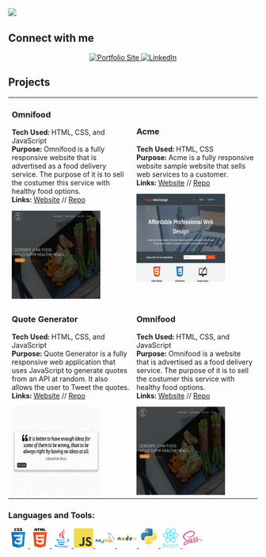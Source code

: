 <a target="_blank" href ="http://www.davonm.com/">
    <img src="images/header-engineer-mathematician.png">
</a>

## Connect with me

<p align="center">
    <a target="_blank" href="http://www.davon.com/">
        <img src="https://img.shields.io/badge/portfolio-view-90ee90?style=for-the-badge" alt="Portfolio Site" />
    </a>
    <a target="_blank" href="https://www.linkedin.com/in/davon-mcleod-693252131/">
        <img src="https://img.shields.io/badge/linkedin-connect-0A66C2?style=for-the-badge&logo=linkedin" alt="LinkedIn"/>
    </a>
<p>

## Projects

<table>
    <tr>
        <td width="50%">
            <h3>Omnifood</h3>
            <p> 
                <strong> Tech Used: </strong> HTML, CSS, and JavaScript <br />
                <strong> Purpose: </strong> Omnifood is a fully responsive website that is advertised as a food delivery service. The purpose of it is to sell the costumer this service with healthy food options. <br />
                 <strong> Links: </strong> <a target="_blank" href="https://davon286.github.io/Omnifood/">Website</a> // <a target="_blank" href="https://github.com/davon286/Omnifood">Repo</a><br />
            </p>
            <a target="_blank" href="https://davon286.github.io/Omnifood/">
                <img src="images/omnifood.jpg" width="75%" alt="screenshot of omnifood homepage"/>
            </a>
        </td>
        <td width="50%">
            <h3>Acme</h3>
            <p> 
                <strong> Tech Used: </strong> HTML, CSS <br />
                <strong> Purpose: </strong>Acme is a fully responsive website sample website that sells web services to a customer. <br />
                 <strong> Links: </strong> <a target="_blank" href="https://davon286.github.io/amce-web-design/index.html">Website</a> // <a target="_blank" href="https://github.com/davon286/Omnifood">Repo</a><br />
            </p>
            <a target="_blank" href="https://davon286.github.io/amce-web-design/index.html">
                <img src="images/acme.jpeg" width="75%" alt="screenshot of omnifood homepage"/>
            </a>
        </td>
    </tr>
    <tr>
         <td width="50%">
            <h3>Quote Generator</h3>
            <p> 
                <strong> Tech Used: </strong> HTML, CSS, and JavaScript <br />
                <strong> Purpose: </strong> Quote Generator is a fully responsive web application that uses JavaScript to generate quotes from an API at random. It also allows the user to Tweet the quotes. <br />
                 <strong> Links: </strong> <a target="_blank" href="https://davon286.github.io/JavaScript-Quote-Generator/">Website</a> // <a target="_blank" href="https://github.com/davon286/JavaScript-Quote-Generator">Repo</a><br />
            </p>
            <a target="_blank" href="https://davon286.github.io/JavaScript-Quote-Generator/">
                <img src="images/quotegen.jpeg" width="75%" alt="screenshot of omnifood homepage"/>
            </a>
        </td>
     <td width="50%">
            <h3>Omnifood</h3>
            <p> 
                <strong> Tech Used: </strong> HTML, CSS, and JavaScript <br />
                <strong> Purpose: </strong> Omnifood is a website that is advertised as a food delivery service. The purpose of it is to sell the costumer this service with healthy food options. <br />
                 <strong> Links: </strong> <a target="_blank" href="https://davon286.github.io/Omnifood/">Website</a> // <a target="_blank" href="https://github.com/davon286/Omnifood">Repo</a><br />
            </p>
            <a target="_blank" href="https://davon286.github.io/Omnifood/">
                <img src="images/omnifood.jpg" width="75%" alt="screenshot of omnifood homepage"/>
            </a>
        </td>
    </tr>
</table>

<h3 align="left">Languages and Tools:</h3>
<p align="left"> <a href="https://www.w3schools.com/css/" target="_blank"> <img src="https://raw.githubusercontent.com/devicons/devicon/master/icons/css3/css3-original-wordmark.svg" alt="css3" width="40" height="40"/> </a> <a href="https://www.w3.org/html/" target="_blank"> <img src="https://raw.githubusercontent.com/devicons/devicon/master/icons/html5/html5-original-wordmark.svg" alt="html5" width="40" height="40"/> </a> <a href="https://www.java.com" target="_blank"> <img src="https://raw.githubusercontent.com/devicons/devicon/master/icons/java/java-original.svg" alt="java" width="40" height="40"/> </a> <a href="https://developer.mozilla.org/en-US/docs/Web/JavaScript" target="_blank"> <img src="https://raw.githubusercontent.com/devicons/devicon/master/icons/javascript/javascript-original.svg" alt="javascript" width="40" height="40"/> </a> <a href="https://www.mysql.com/" target="_blank"> <img src="https://raw.githubusercontent.com/devicons/devicon/master/icons/mysql/mysql-original-wordmark.svg" alt="mysql" width="40" height="40"/> </a> <a href="https://nodejs.org" target="_blank"> <img src="https://raw.githubusercontent.com/devicons/devicon/master/icons/nodejs/nodejs-original-wordmark.svg" alt="nodejs" width="40" height="40"/> </a> <a href="https://www.python.org" target="_blank"> <img src="https://raw.githubusercontent.com/devicons/devicon/master/icons/python/python-original.svg" alt="python" width="40" height="40"/> </a> <a href="https://reactjs.org/" target="_blank"> <img src="https://raw.githubusercontent.com/devicons/devicon/master/icons/react/react-original-wordmark.svg" alt="react" width="40" height="40"/> </a> <a href="https://sass-lang.com" target="_blank"> <img src="https://raw.githubusercontent.com/devicons/devicon/master/icons/sass/sass-original.svg" alt="sass" width="40" height="40"/> </a> </p>
